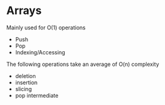 # Arrays

Mainly used for O(1) operations 

- Push 
- Pop 
- Indexing/Accessing 

The following operations take an average of O(n) complexity

- deletion 
- insertion
- slicing
- pop intermediate